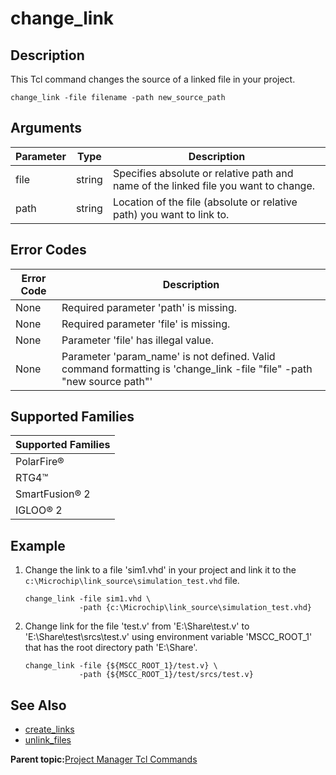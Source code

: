 # change\_link

## Description

This Tcl command changes the source of a linked file in your project.

```
change_link -file filename -path new_source_path
```

## Arguments

|Parameter|Type|Description|
|---------|----|-----------|
|file|string|Specifies absolute or relative path and name of the linked file you want to change.|
|path|string|Location of the file \(absolute or relative path\) you want to link to.|

## Error Codes

|Error Code|Description|
|----------|-----------|
|None|Required parameter 'path' is missing.|
|None|Required parameter 'file' is missing.|
|None|Parameter 'file' has illegal value.|
|None|Parameter 'param\_name' is not defined. Valid command formatting is 'change\_link -file "file" -path "new source path"'|

## Supported Families

|Supported Families|
|------------------|
|PolarFire®|
|RTG4™|
|SmartFusion® 2|
|IGLOO® 2|

## Example

1.  Change the link to a file 'sim1.vhd' in your project and link it to the `c:\Microchip\link_source\simulation_test.vhd` file.

    ```
    change_link -file sim1.vhd \
                -path {c:\Microchip\link_source\simulation_test.vhd}
    ```

2.  Change link for the file 'test.v' from 'E:\\Share\\test.v' to 'E:\\Share\\test\\srcs\\test.v' using environment variable 'MSCC\_ROOT\_1' that has the root directory path 'E:\\Share'.

    ```
    change_link -file {${MSCC_ROOT_1}/test.v} \
                -path {${MSCC_ROOT_1}/test/srcs/test.v}
    ```


## See Also

-   [create\_links](GUID-C11F41B0-9AB2-4167-97A4-E2AD31581934.md)
-   [unlink\_files](GUID-6835740C-318C-4B79-BB53-8004B67B4A78.md)

**Parent topic:**[Project Manager Tcl Commands](GUID-CE445F8D-419D-434B-9288-A0005F280E89.md)

